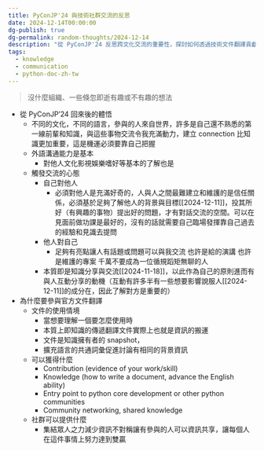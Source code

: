 ```yaml
---
title: PyConJP'24 與技術社群交流的反思
date: 2024-12-14T00:00:00
dg-publish: true
dg-permalink: random-thoughts/2024-12-14
description: "從 PyConJP'24 反思跨文化交流的重要性，探討如何透過技術文件翻譯貢獻來建立社群連結，以及培養與他人互動分享的開放心態"
tags:
  - knowledge
  - communication
  - python-doc-zh-tw
---
```

> 沒什麼組織、一些倏忽即逝有趣或不有趣的想法

- 從 PyConJP’24 回來後的體悟
  - 不同的文化，不同的語言，參與的人來自世界，許多是自己還不熟悉的第一線前輩和知識，與這些事物交流令我充滿動力，建立 connection 比知識更加重要，這是機運必須要靠自己把握
  - 外語溝通能力是基本
    - 對他人文化影視娛樂嗜好等基本的了解也是
  - 觸發交流的心態
    - 自己對他人
      - 必須對他人是充滿好奇的，人與人之間最難建立和維護的是信任關係，必須基於足夠了解他人的背景與目標[[2024-12-11]]，投其所好（有興趣的事物）提出好的問題，才有對話交流的空間。可以在見面前做功課是最好的，沒有的話就需要自己臨場發揮靠自己過去的經驗和見識去提問
    - 他人對自己
      - 足夠有亮點讓人有話題或問題可以與我交流 也許是給的演講 也許是維護的專案 千萬不要成為一位循規蹈矩無聊的人
    - 本質即是知識分享與交流[[2024-11-18]]，以此作為自己的原則進而有與人互動分享的動機（互動有許多半有一些想要影響說服人[[2024-12-11]]的成分在，因此了解對方是重要的）
- 為什麼要參與官方文件翻譯
  - 文件的使用情境
    - 當想要理解一個要怎麼使用時
    - 本質上即知識的傳遞翻譯文件實際上也就是資訊的搬運
    - 文件是知識擁有者的 snapshot，
    - 擴充語言的共通詞彙促進討論有相同的背景資訊
  - 可以獲得什麼
    - Contribution (evidence of your work/skill)
    - Knowledge (how to write a document, advance the English ability)
    - Entry point to python core development or other python communities
    - Community networking, shared knowledge 
  - 社群可以提供什麼
    - 集結眾人之力減少資訊不對稱讓有參與的人可以資訊共享，讓每個人在這件事情上努力達到雙贏
